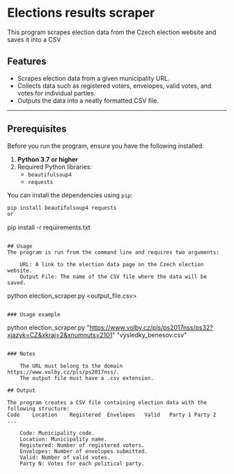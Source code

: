 # Elections results scraper
This program scrapes election data from the Czech election website and saves it into a CSV

## Features

- Scrapes election data from a given municipality URL.
- Collects data such as registered voters, envelopes, valid votes, and votes for individual parties.
- Outputs the data into a neatly formatted CSV file.

---
## Prerequisites

Before you run the program, ensure you have the following installed:

1. **Python 3.7 or higher**
2. Required Python libraries:
   - `beautifulsoup4`
   - `requests`

You can install the dependencies using `pip`:

```bash
pip install beautifulsoup4 requests
or
```
pip install -r requirements.txt
```

## Usage
The program is run from the command line and requires two arguments:

    URL: A link to the election data page on the Czech election website.
    Output File: The name of the CSV file where the data will be saved.
```
python election_scraper.py <URL> <output_file.csv>
```

### Usage example

```
python election_scraper.py "https://www.volby.cz/pls/ps2017nss/ps32?xjazyk=CZ&xkraj=2&xnumnuts=2101" "vysledky_benesov.csv"

```

### Notes

    The URL must belong to the domain https://www.volby.cz/pls/ps2017nss/.
    The output file must have a .csv extension.

## Output

The program creates a CSV file containing election data with the following structure:
Code	Location	Registered	Envelopes	Valid	Party 1	Party 2	...

    Code: Municipality code.
    Location: Municipality name.
    Registered: Number of registered voters.
    Envelopes: Number of envelopes submitted.
    Valid: Number of valid votes.
    Party N: Votes for each political party.
